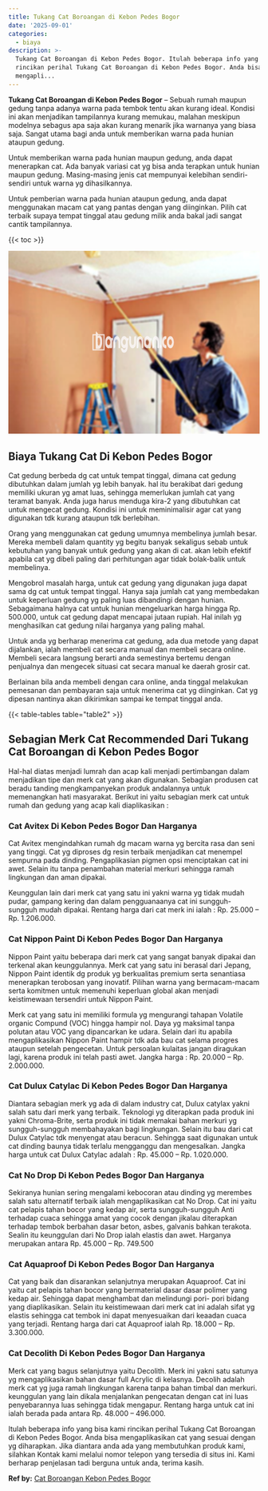```yaml
---
title: Tukang Cat Boroangan di Kebon Pedes Bogor
date: '2025-09-01'
categories:
  - biaya
description: >-
  Tukang Cat Boroangan di Kebon Pedes Bogor. Itulah beberapa info yang bisa kami
  rincikan perihal Tukang Cat Boroangan di Kebon Pedes Bogor. Anda bisa
  mengapli...
---
```


**Tukang Cat Boroangan di Kebon Pedes Bogor** – Sebuah rumah maupun gedung tanpa adanya warna pada tembok tentu akan kurang ideal. Kondisi ini akan menjadikan tampilannya kurang memukau, malahan meskipun modelnya sebagus apa saja akan kurang menarik jika warnanya yang biasa saja. Sangat utama bagi anda untuk memberikan warna pada hunian ataupun gedung.

Untuk memberikan warna pada hunian maupun gedung, anda dapat menerapkan cat. Ada banyak variasi cat yg bisa anda terapkan untuk hunian maupun gedung. Masing-masing jenis cat mempunyai kelebihan sendiri-sendiri untuk warna yg dihasilkannya.

Untuk pemberian warna pada hunian ataupun gedung, anda dapat menggunakan macam cat yang pantas dengan yang diinginkan. Pilih cat terbaik supaya tempat tinggal atau gedung milik anda bakal jadi sangat cantik tampilannya.

{{< toc >}}

![Tukang Cat Boroangan di Kebon Pedes Bogor](/images/jasa-cat-murah08.png)

## Biaya Tukang Cat Di Kebon Pedes Bogor

Cat gedung berbeda dg cat untuk tempat tinggal, dimana cat gedung dibutuhkan dalam jumlah yg lebih banyak. hal itu berakibat dari gedung memiliki ukuran yg amat luas, sehingga memerlukan jumlah cat yang teramat banyak. Anda juga harus menduga kira-2 yang dibutuhkan cat untuk mengecat gedung. Kondisi ini untuk meminimalisir agar cat yang digunakan tdk kurang ataupun tdk berlebihan.

Orang yang menggunakan cat gedung umumnya membelinya jumlah besar. Mereka membeli dalam quantity yg begitu banyak sekaligus sebab untuk kebutuhan yang banyak untuk gedung yang akan di cat. akan lebih efektif apabila cat yg dibeli paling dari perhitungan agar tidak bolak-balik untuk membelinya.

Mengobrol masalah harga, untuk cat gedung yang digunakan juga dapat sama dg cat untuk tempat tinggal. Hanya saja jumlah cat yang membedakan untuk keperluan gedung yg paling luas dibandingi dengan hunian. Sebagaimana halnya cat untuk hunian mengeluarkan harga hingga Rp. 500.000, untuk cat gedung dapat mencapai jutaan rupiah. Hal inilah yg menghasilkan cat gedung nilai harganya yang paling mahal.

Untuk anda yg berharap menerima cat gedung, ada dua metode yang dapat dijalankan, ialah membeli cat secara manual dan membeli secara online. Membeli secara langsung berarti anda semestinya bertemu dengan penjualnya dan mengecek situasi cat secara manual ke daerah grosir cat.

Berlainan bila anda membeli dengan cara online, anda tinggal melakukan pemesanan dan pembayaran saja untuk menerima cat yg diinginkan. Cat yg dipesan nantinya akan dikirimkan sampai ke tempat tinggal anda.

{{< table-tables table="table2" >}}

## Sebagian Merk Cat Recommended Dari Tukang Cat Boroangan di Kebon Pedes Bogor

Hal-hal diatas menjadi lumrah dan acap kali menjadi pertimbangan dalam menjadikan tipe dan merk cat yang akan digunakan. Sebagian produsen cat beradu tanding mengkampanyekan produk andalannya untuk memenangkan hati masyarakat. Berikut ini yaitu sebagian merk cat untuk rumah dan gedung yang acap kali diaplikasikan :

### Cat Avitex Di Kebon Pedes Bogor Dan Harganya

Cat Avitex mengindahkan rumah dg macam warna yg bercita rasa dan seni yang tinggi. Cat yg diproses dg resin terbaik menjadikan cat menempel sempurna pada dinding. Pengaplikasian pigmen opsi menciptakan cat ini awet. Selain itu tanpa penambahan material merkuri sehingga ramah lingkungan dan aman dipakai.

Keunggulan lain dari merk cat yang satu ini yakni warna yg tidak mudah pudar, gampang kering dan dalam pengguanaanya cat ini sungguh-sungguh mudah dipakai. Rentang harga dari cat merk ini ialah : Rp. 25.000 – Rp. 1.206.000.

### Cat Nippon Paint Di Kebon Pedes Bogor Dan Harganya

Nippon Paint yaitu beberapa dari merk cat yang sangat banyak dipakai dan terkenal akan keunggulannya. Merk cat yang satu ini berasal dari Jepang, Nippon Paint identik dg produk yg berkualitas premium serta senantiasa menerapkan terobosan yang inovatif. Pilihan warna yang bermacam-macam serta komitmen untuk memenuhi keperluan global akan menjadi keistimewaan tersendiri untuk Nippon Paint.

Merk cat yang satu ini memiliki formula yg mengurangi tahapan Volatile organic Compund (VOC) hingga hampir nol. Daya yg maksimal tanpa polutan atau VOC yang dipancarkan ke udara. Selain dari itu apabila mengaplikasikan Nippon Paint hampir tdk ada bau cat selama progres ataupun setelah pengecetan. Untuk persoalan kulaitas jangan diragukan lagi, karena produk ini telah pasti awet. Jangka harga : Rp. 20.000 – Rp. 2.000.000.

### Cat Dulux Catylac Di Kebon Pedes Bogor Dan Harganya

Diantara sebagian merk yg ada di dalam industry cat, Dulux catylax yakni salah satu dari merk yang terbaik. Teknologi yg diterapkan pada produk ini yakni Chroma-Brite, serta produk ini tidak memakai bahan merkuri yg sungguh-sungguh membahayakan bagi lingkungan. Selain itu bau dari cat Dulux Catylac tdk menyengat atau beracun. Sehingga saat digunakan untuk cat dinding baunya tidak terlalu mengganggu dan mengesalkan. Jangka harga untuk cat Dulux Catylac adalah : Rp. 45.000 – Rp. 1.020.000.

### Cat No Drop Di Kebon Pedes Bogor Dan Harganya

Sekiranya hunian sering mengalami kebocoran atau dinding yg merembes salah satu alternatif terbaik ialah mengaplikasikan cat No Drop. Cat ini yaitu cat pelapis tahan bocor yang kedap air, serta sungguh-sungguh Anti terhadap cuaca sehingga amat yang cocok dengan jikalau diterapkan terhadap tembok berbahan dasar beton, asbes, galvanis bahkan terakota. Sealin itu keunggulan dari No Drop ialah elastis dan awet. Harganya merupakan antara Rp. 45.000 – Rp. 749.500

### Cat Aquaproof Di Kebon Pedes Bogor Dan Harganya

Cat yang baik dan disarankan selanjutnya merupakan Aquaproof. Cat ini yaitu cat pelapis tahan bocor yang bermaterial dasar dasar polimer yang kedap air. Sehingga dapat menghambat dan melindungi pori- pori bidang yang diaplikasikan. Selain itu keistimewaan dari merk cat ini adalah sifat yg elastis sehingga cat tembok ini dapat menyesuaikan dari keaadan cuaca yang terjadi. Rentang harga dari cat Aquaproof ialah Rp. 18.000 – Rp. 3.300.000.

### Cat Decolith Di Kebon Pedes Bogor Dan Harganya

Merk cat yang bagus selanjutnya yaitu Decolith. Merk ini yakni satu satunya yg mengaplikasikan bahan dasar full Acrylic di kelasnya. Decolih adalah merk cat yg juga ramah lingkungan karena tanpa bahan timbal dan merkuri. keunggulan yang lain dikala menjalankan pengecatan dengan cat ini luas penyebarannya luas sehingga tidak mengapur. Rentang harga untuk cat ini ialah berada pada antara Rp. 48.000 – 496.000.

Itulah beberapa info yang bisa kami rincikan perihal Tukang Cat Boroangan di Kebon Pedes Bogor. Anda bisa mengaplikasikan cat yang sesuai dengan yg diharapkan. Jika diantara anda ada yang membutuhkan produk kami, silahkan Kontak kami melalui nomor telepon yang tersedia di situs ini. Kami berharap penjelasan tadi berguna untuk anda, terima kasih.

**Ref by:** [Cat Boroangan Kebon Pedes Bogor](https://id.wikipedia.org/wiki/Cat)
